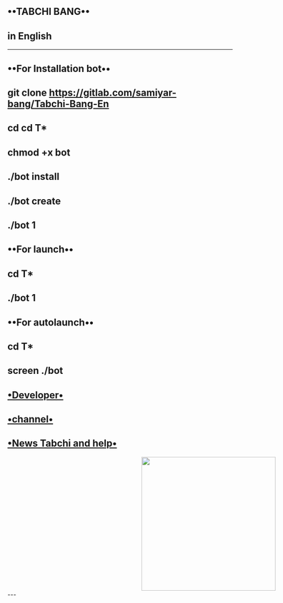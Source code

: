 **••TABCHI BANG••**
-
**in English**
-
--------------
**••For Installation bot••**
------------------------
git clone https://gitlab.com/samiyar-bang/Tabchi-Bang-En
-
cd cd T*
--------------
chmod +x bot
------------
./bot install
-------------
./bot create
------------
./bot 1
-
**••For launch••**
-
cd T*
-
./bot 1
-
**••For autolaunch••**
-
cd T*
-
screen ./bot
-
**[•Developer•](https://t.me/Ghosts_PrincE)**
-
**[•channel•](https://t.me/NoFooZiTM)**
-
**[•News Tabchi and help•](https://t.me/Tabchi_Bang)**
-
<img src="http://s8.picofile.com/file/8315594418/photo_%DB%B2%DB%B0%DB%B1%DB%B7_%DB%B1%DB%B2_%DB%B3%DB%B0_%DB%B2%DB%B0_%DB%B3%DB%B0_%DB%B2%DB%B5.jpg" hspace="300" width="300">
---
